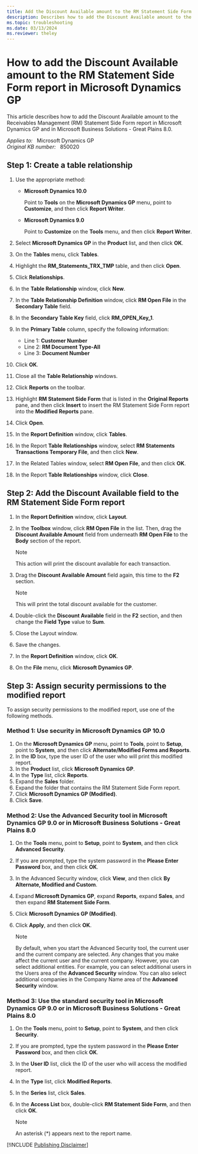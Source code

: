 ```yaml
---
title: Add the Discount Available amount to the RM Statement Side Form report in Microsoft Dynamics GP
description: Describes how to add the Discount Available amount to the RM Statement Side Form report in Microsoft Dynamics GP.
ms.topic: troubleshooting
ms.date: 03/13/2024
ms.reviewer: theley
---
```

# How to add the Discount Available amount to the RM Statement Side Form report in Microsoft Dynamics GP

This article describes how to add the Discount Available amount to the Receivables Management (RM) Statement Side Form report in Microsoft Dynamics GP and in Microsoft Business Solutions - Great Plains 8.0.

_Applies to:_ &nbsp; Microsoft Dynamics GP  
_Original KB number:_ &nbsp; 850020

## Step 1: Create a table relationship

1. Use the appropriate method:

    - **Microsoft Dynamics 10.0**

        Point to **Tools** on the **Microsoft Dynamics GP** menu, point to **Customize**, and then click **Report Writer**.

    - **Microsoft Dynamics 9.0**

        Point to **Customize** on the **Tools** menu, and then click **Report Writer**.

2. Select **Microsoft Dynamics GP** in the **Product** list, and then click **OK**.
3. On the **Tables** menu, click **Tables**.
4. Highlight the **RM_Statements_TRX_TMP** table, and then click **Open**.
5. Click **Relationships**.
6. In the **Table Relationship** window, click **New**.
7. In the **Table Relationship Definition** window, click **RM Open File** in the **Secondary Table** field.
8. In the **Secondary Table Key** field, click **RM_OPEN_Key_1**.
9. In the **Primary Table** column, specify the following information:

    - Line 1: **Customer Number**
    - Line 2: **RM Document Type-All**
    - Line 3: **Document Number**

10. Click **OK**.
11. Close all the **Table Relationship** windows.
12. Click **Reports** on the toolbar.
13. Highlight **RM Statement Side Form** that is listed in the **Original Reports** pane, and then click **Insert** to insert the RM Statement Side Form report into the **Modified Reports** pane.
14. Click **Open**.
15. In the **Report Definition** window, click **Tables**.
16. In the Report **Table Relationships** window, select **RM Statements Transactions Temporary File**, and then click **New**.
17. In the Related Tables window, select **RM Open File**, and then click **OK**.
18. In the Report **Table Relationships** window, click **Close**.

## Step 2: Add the Discount Available field to the RM Statement Side Form report

1. In the **Report Definition** window, click **Layout**.
2. In the **Toolbox** window, click **RM Open File** in the list. Then, drag the **Discount Available Amount** field from underneath **RM Open File** to the **Body** section of the report.

    > [!NOTE]
    > This action will print the discount available for each transaction.
3. Drag the **Discount Available Amount** field again, this time to the **F2** section.

    > [!NOTE]
    > This will print the total discount available for the customer.
4. Double-click the **Discount Available** field in the **F2** section, and then change the **Field Type** value to **Sum**.
5. Close the Layout window.
6. Save the changes.
7. In the **Report Definition** window, click **OK**.
8. On the **File** menu, click **Microsoft Dynamics GP**.

## Step 3: Assign security permissions to the modified report

To assign security permissions to the modified report, use one of the following methods.

### Method 1: Use security in Microsoft Dynamics GP 10.0

1. On the **Microsoft Dynamics GP** menu, point to **Tools**, point to **Setup**, point to **System**, and then click **Alternate/Modified Forms and Reports**.
2. In the **ID** box, type the user ID of the user who will print this modified report.
3. In the **Product** list, click **Microsoft Dynamics GP**.
4. In the **Type** list, click **Reports**.
5. Expand the **Sales** folder.
6. Expand the folder that contains the RM Statement Side Form report.
7. Click **Microsoft Dynamics GP (Modified)**.
8. Click **Save**.

### Method 2: Use the Advanced Security tool in Microsoft Dynamics GP 9.0 or in Microsoft Business Solutions - Great Plains 8.0

1. On the **Tools** menu, point to **Setup**, point to **System**, and then click **Advanced Security**.
2. If you are prompted, type the system password in the **Please Enter Password** box, and then click **OK**.
3. In the Advanced Security window, click **View**, and then click **By Alternate, Modified and Custom**.
4. Expand **Microsoft Dynamics GP**, expand **Reports**, expand **Sales**, and then expand **RM Statement Side Form**.
5. Click **Microsoft Dynamics GP (Modified)**.
6. Click **Apply**, and then click **OK**.

    > [!NOTE]
    > By default, when you start the Advanced Security tool, the current user and the current company are selected. Any changes that you make affect the current user and the current company. However, you can select additional entities. For example, you can select additional users in the Users area of the **Advanced Security** window. You can also select additional companies in the Company Name area of the **Advanced Security** window.

### Method 3: Use the standard security tool in Microsoft Dynamics GP 9.0 or in Microsoft Business Solutions - Great Plains 8.0

1. On the **Tools** menu, point to **Setup**, point to **System**, and then click **Security**.
2. If you are prompted, type the system password in the **Please Enter Password** box, and then click **OK**.
3. In the **User ID** list, click the ID of the user who will access the modified report.
4. In the **Type** list, click **Modified Reports**.
5. In the **Series** list, click **Sales**.
6. In the **Access List** box, double-click **RM Statement Side Form**, and then click **OK**.

    > [!NOTE]
    > An asterisk (*) appears next to the report name.

[!INCLUDE [Publishing Disclaimer](../../includes/publishing-disclaimer.md)]

